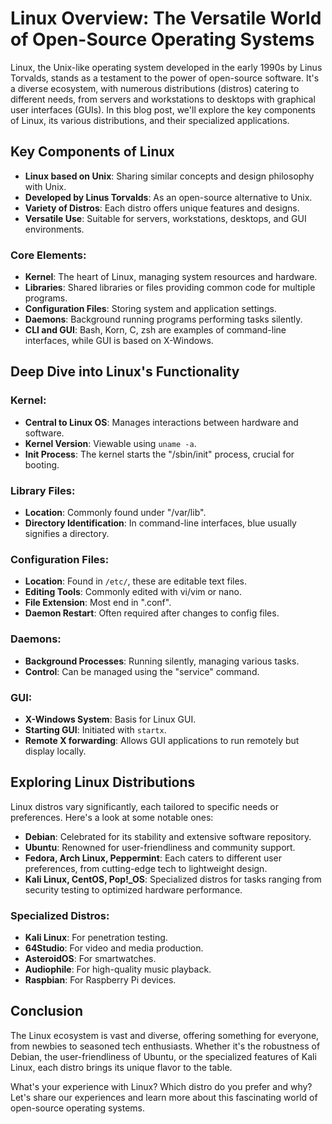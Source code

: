 # Linux Overview: The Versatile World of Open-Source Operating Systems

Linux, the Unix-like operating system developed in the early 1990s by Linus Torvalds, stands as a testament to the power of open-source software. It's a diverse ecosystem, with numerous distributions (distros) catering to different needs, from servers and workstations to desktops with graphical user interfaces (GUIs). In this blog post, we'll explore the key components of Linux, its various distributions, and their specialized applications.

## Key Components of Linux

- **Linux based on Unix**: Sharing similar concepts and design philosophy with Unix.
- **Developed by Linus Torvalds**: As an open-source alternative to Unix.
- **Variety of Distros**: Each distro offers unique features and designs.
- **Versatile Use**: Suitable for servers, workstations, desktops, and GUI environments.

### Core Elements:

- **Kernel**: The heart of Linux, managing system resources and hardware.
- **Libraries**: Shared libraries or files providing common code for multiple programs.
- **Configuration Files**: Storing system and application settings.
- **Daemons**: Background running programs performing tasks silently.
- **CLI and GUI**: Bash, Korn, C, zsh are examples of command-line interfaces, while GUI is based on X-Windows.

## Deep Dive into Linux's Functionality

### Kernel:

- **Central to Linux OS**: Manages interactions between hardware and software.
- **Kernel Version**: Viewable using `uname -a`.
- **Init Process**: The kernel starts the "/sbin/init" process, crucial for booting.

### Library Files:

- **Location**: Commonly found under "/var/lib".
- **Directory Identification**: In command-line interfaces, blue usually signifies a directory.

### Configuration Files:

- **Location**: Found in `/etc/`, these are editable text files.
- **Editing Tools**: Commonly edited with vi/vim or nano.
- **File Extension**: Most end in ".conf".
- **Daemon Restart**: Often required after changes to config files.

### Daemons:

- **Background Processes**: Running silently, managing various tasks.
- **Control**: Can be managed using the "service" command.

### GUI:

- **X-Windows System**: Basis for Linux GUI.
- **Starting GUI**: Initiated with `startx`.
- **Remote X forwarding**: Allows GUI applications to run remotely but display locally.

## Exploring Linux Distributions

Linux distros vary significantly, each tailored to specific needs or preferences. Here's a look at some notable ones:

- **Debian**: Celebrated for its stability and extensive software repository.
- **Ubuntu**: Renowned for user-friendliness and community support.
- **Fedora, Arch Linux, Peppermint**: Each caters to different user preferences, from cutting-edge tech to lightweight design.
- **Kali Linux, CentOS, Pop!_OS**: Specialized distros for tasks ranging from security testing to optimized hardware performance.

### Specialized Distros:

- **Kali Linux**: For penetration testing.
- **64Studio**: For video and media production.
- **AsteroidOS**: For smartwatches.
- **Audiophile**: For high-quality music playback.
- **Raspbian**: For Raspberry Pi devices.

## Conclusion

The Linux ecosystem is vast and diverse, offering something for everyone, from newbies to seasoned tech enthusiasts. Whether it's the robustness of Debian, the user-friendliness of Ubuntu, or the specialized features of Kali Linux, each distro brings its unique flavor to the table.

What's your experience with Linux? Which distro do you prefer and why? Let's share our experiences and learn more about this fascinating world of open-source operating systems.
